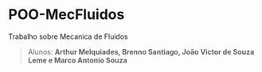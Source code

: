 # POO-MecFluidos
Trabalho sobre Mecanica de Fluidos
> Alunos: **Arthur Melquiades, Brenno Santiago, João Victor de Souza Leme e Marco Antonio Souza**
